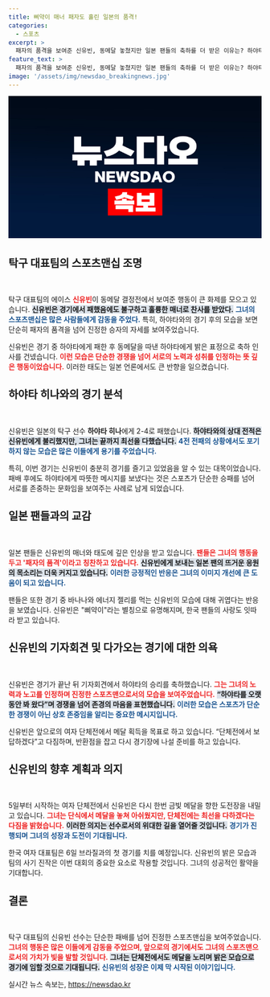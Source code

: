 ```yaml
---
title: 삐약이 매너 패자도 홀린 일본의 품격!
categories:
  - 스포츠
excerpt: >
  패자의 품격을 보여준 신유빈, 동메달 놓쳤지만 일본 팬들의 축하를 더 받은 이유는? 하야타를 향한 진정한 스포츠맨십에 찬사가 쏟아졌다.  단체전에서의 활약이 기대되는 신유빈의 다음 행보는? 클릭해 확인해보세요!
feature_text: >
  패자의 품격을 보여준 신유빈, 동메달 놓쳤지만 일본 팬들의 축하를 더 받은 이유는? 하야타를 향한 진정한 스포츠맨십에 찬사가 쏟아졌다.  단체전에서의 활약이 기대되는 신유빈의 다음 행보는? 클릭해 확인해보세요!
image: '/assets/img/newsdao_breakingnews.jpg'
---
```


<p><img src="/assets/img/newsdao_breakingnews.jpg" alt="ranknews 속보" /></p>

<h2 data-ke-size="size26">탁구 대표팀의 스포츠맨십 조명</h2>

<p data-ke-size="size16">&nbsp;</p>

<p>탁구 대표팀의 에이스 <b><span style="color: #ee2323;">신유빈</span></b>이 동메달 결정전에서 보여준 행동이 큰 화제를 모으고 있습니다. <b><span style="background-color: #21538527;">신유빈은 경기에서 패했음에도 불구하고 훌륭한 매너로 찬사를 받았다.</span></b> <b><span style="color: #1a5490;">그녀의 스포츠맨십은 많은 사람들에게 감동을 주었다.</span></b> 특히, 하야타와의 경기 후의 모습을 보면 단순히 패자의 품격을 넘어 진정한 승자의 자세를 보여주었습니다.  </p>

<p>신유빈은 경기 중 하야타에게 패한 후 동메달을 따낸 하야타에게 밝은 표정으로 축하 인사를 건넸습니다. <b><span style="color: #ee2323;">이런 모습은 단순한 경쟁을 넘어 서로의 노력과 성취를 인정하는 뜻 깊은 행동이었습니다.</span></b> 이러한 태도는 일본 언론에서도 큰 반향을 일으켰습니다.</p>

<h2 data-ke-size="size26">하야타 히나와의 경기 분석</h2>

<p data-ke-size="size16">&nbsp;</p>

<p>신유빈은 일본의 탁구 선수 <b><span style="ee2323;">하야타 히나</span></b>에게 2-4로 패했습니다. <b><span style="background-color: #21538527;">하야타와의 상대 전적은 신유빈에게 불리했지만, 그녀는 끝까지 최선을 다했습니다.</span></b> <b><span style="color: #1a5490;">4전 전패의 상황에서도 포기하지 않는 모습은 많은 이들에게 용기를 주었습니다.</span></b> </p>

<p>특히, 이번 경기는 신유빈이 충분히 경기를 즐기고 있었음을 알 수 있는 대목이었습니다. 패배 후에도 하야타에게 따뜻한 메시지를 보냈다는 것은 스포츠가 단순한 승패를 넘어 서로를 존중하는 문화임을 보여주는 사례로 남게 되었습니다.</p>

<h2 data-ke-size="size26">일본 팬들과의 교감</h2>

<p data-ke-size="size16">&nbsp;</p>

<p>일본 팬들은 신유빈의 매너와 태도에 깊은 인상을 받고 있습니다. <b><span style="color: #ee2323;">팬들은 그녀의 행동을 두고 '패자의 품격'이라고 칭찬하고 있습니다.</span></b> <b><span style="background-color: #21538527;">신유빈에게 보내는 일본 팬의 뜨거운 응원의 목소리는 더욱 커지고 있습니다.</span></b> <b><span style="color: #1a5490;">이러한 긍정적인 반응은 그녀의 이미지 개선에 큰 도움이 되고 있습니다.</span></b></p>

<p>팬들은 또한 경기 중 바나나와 에너지 젤리를 먹는 신유빈의 모습에 대해 귀엽다는 반응을 보였습니다. 신유빈은 "삐약이"라는 별칭으로 유명해지며, 한국 팬들의 사랑도 잇따라 받고 있습니다.</p>

<h2 data-ke-size="size26">신유빈의 기자회견 및 다가오는 경기에 대한 의욕</h2>

<p data-ke-size="size16">&nbsp;</p>

<p>신유빈은 경기가 끝난 뒤 기자회견에서 하야타의 승리를 축하했습니다. <b><span style="color: #ee2323;">그는 그녀의 노력과 노고를 인정하며 진정한 스포츠맨으로서의 모습을 보여주었습니다.</span></b> <b><span style="background-color: #21538527;">“하야타를 오랫동안 봐 왔다”며 경쟁을 넘어 존경의 마음을 표현했습니다.</span></b> <b><span style="color: #1a5490;">이러한 모습은 스포츠가 단순한 경쟁이 아닌 상호 존중임을 알리는 중요한 메시지입니다.</span></b></p>

<p>신유빈은 앞으로의 여자 단체전에서 메달 획득을 목표로 하고 있습니다. “단체전에서 보답하겠다”고 다짐하며, 반환점을 잡고 다시 경기장에 나설 준비를 하고 있습니다.</p>

<h2 data-ke-size="size26">신유빈의 향후 계획과 의지</h2>

<p data-ke-size="size16">&nbsp;</p>

<p>5일부터 시작하는 여자 단체전에서 신유빈은 다시 한번 금빛 메달을 향한 도전장을 내밀고 있습니다. <b><span style="color: #ee2323;">그녀는 단식에서 메달을 놓쳐 아쉬웠지만, 단체전에는 최선을 다하겠다는 다짐을 밝혔습니다.</span></b> <b><span style="background-color: #21538527;">이러한 의지는 선수로서의 위대한 길을 열어줄 것입니다.</span></b> <b><span style="color: #1a5490;">경기가 진행되며 그녀의 성장과 도전이 기대됩니다.</span></b> </p>

<p>한국 여자 대표팀은 6일 브라질과의 첫 경기를 치를 예정입니다. 신유빈의 밝은 모습과 팀의 사기 진작은 이번 대회의 중요한 요소로 작용할 것입니다. 그녀의 성공적인 활약을 기대합니다.</p>

<h2 data-ke-size="size26">결론</h2>

<p data-ke-size="size16">&nbsp;</p>

<p>탁구 대표팀의 신유빈 선수는 단순한 패배를 넘어 진정한 스포츠맨십을 보여주었습니다. <b><span style="color: #ee2323;">그녀의 행동은 많은 이들에게 감동을 주었으며, 앞으로의 경기에서도 그녀의 스포츠맨으로서의 가치가 빛을 발할 것입니다.</span></b> <b><span style="background-color: #21538527;">그녀는 단체전에서도 메달을 노리며 밝은 모습으로 경기에 임할 것으로 기대됩니다.</span></b> <b><span style="color: #1a5490;">신유빈의 성장은 이제 막 시작된 이야기입니다.</span></b></p>
실시간 뉴스 속보는, <a href="https://newsdao.kr" rel="dofollow">https://newsdao.kr</a>


